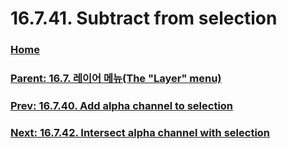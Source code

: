 # 16.7.41. Subtract from selection

### [Home](./00-home.md)
### [Parent: 16.7. 레이어 메뉴(The "Layer" menu)](./16-07-00-the-layer-menu.md)
### [Prev: 16.7.40. Add alpha channel to selection](./16-07-40-add-alpha-channel-to-selection.md)
### [Next: 16.7.42. Intersect alpha channel with selection](./16-07-42-intersect-alpha-channel-with-selection.md)
